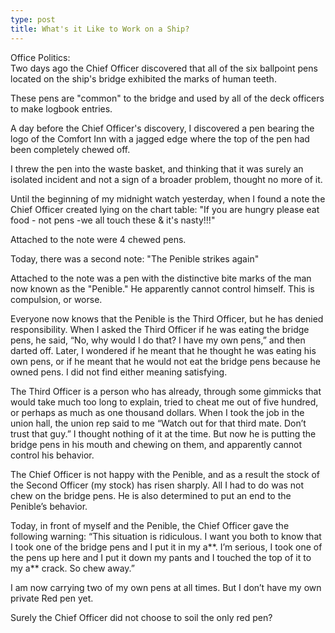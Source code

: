 ```yaml
---
type: post
title: What's it Like to Work on a Ship?
---
```

Office Politics:        
Two days ago the Chief Officer discovered that all of the six ballpoint pens located on the ship's bridge exhibited the marks of human teeth.


These pens are "common" to the bridge and used by all of the deck officers to make logbook entries.


A day before the Chief Officer's discovery, I discovered a pen bearing the logo of the Comfort Inn with a jagged edge where the top of the pen had been completely chewed off.


I threw the pen into the waste basket, and thinking that it was surely an isolated incident and not a sign of a broader problem, thought no more of it.


Until the beginning of my midnight watch yesterday, when I found a note the Chief Officer created lying on the chart table:
"If you are hungry please eat food - not pens -we all touch these & it's nasty!!!"


Attached to the note were 4 chewed pens.


Today, there was a second note:
"The Penible strikes again"


Attached to the note was a pen with the distinctive bite marks of the man now known as the "Penible." He apparently cannot control himself. This is compulsion, or worse. 


Everyone now knows that the Penible is the Third Officer, but he has denied responsibility.
When I asked the Third Officer if he was eating the bridge pens, he said, “No, why would I do that? I have my own pens,” and then darted off. Later, I wondered if he meant that he thought he was eating his own pens, or if he meant that he would not eat the bridge pens because he owned pens. I did not find either meaning satisfying. 


The Third Officer is a person who has already, through some gimmicks that would take much too long to explain, tried to cheat me out of five hundred, or perhaps as much as one thousand dollars. When I took the job in the union hall, the union rep said to me “Watch out for that third mate. Don’t trust that guy.” I thought nothing of it at the time. But now he is putting the bridge pens in his mouth and chewing on them, and apparently cannot control his behavior. 


The Chief Officer is not happy with the Penible, and as a result the stock of the Second Officer (my stock) has risen sharply. All I had to do was not chew on the bridge pens. He is also determined to put an end to the Penible’s behavior.


Today, in front of myself and the Penible, the Chief Officer gave the following warning: “This situation is ridiculous. I want you both to know that I took one of the bridge pens and I put it in my a**. I’m serious, I took one of the pens up here and I put it down my pants and I touched the top of it to my a** crack. So chew away.”


I am now carrying two of my own pens at all times. But I don’t have my own private Red pen yet. 


Surely the Chief Officer did not choose to soil the only red pen?
